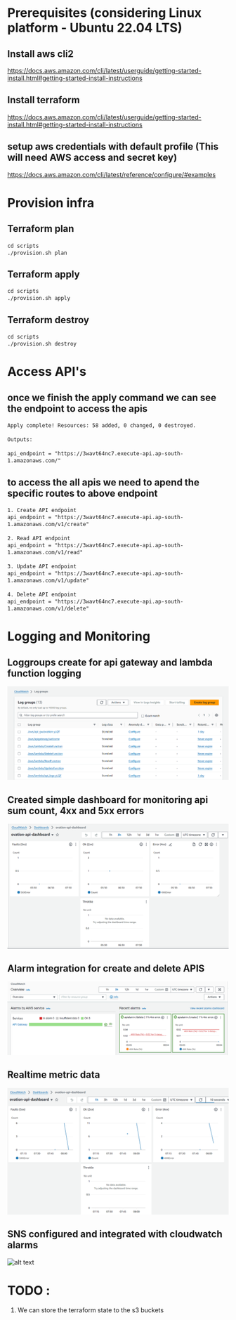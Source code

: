 # Prerequisites (considering Linux platform - Ubuntu 22.04 LTS)
## Install aws cli2
https://docs.aws.amazon.com/cli/latest/userguide/getting-started-install.html#getting-started-install-instructions

## Install terraform
https://docs.aws.amazon.com/cli/latest/userguide/getting-started-install.html#getting-started-install-instructions

## setup aws credentials with default profile (This will need AWS access and secret key)
https://docs.aws.amazon.com/cli/latest/reference/configure/#examples

# Provision infra
## Terraform plan
```shell
cd scripts
./provision.sh plan
```

## Terraform apply
```shell
cd scripts
./provision.sh apply
```

## Terraform destroy
```shell
cd scripts
./provision.sh destroy
```

# Access API's

## once we finish the apply command we can see the endpoint to access the apis
```
Apply complete! Resources: 58 added, 0 changed, 0 destroyed.

Outputs:

api_endpoint = "https://3wavt64nc7.execute-api.ap-south-1.amazonaws.com/"
```

## to access the all apis we need to apend the specific routes to above endpoint
```
1. Create API endpoint
api_endpoint = "https://3wavt64nc7.execute-api.ap-south-1.amazonaws.com/v1/create"

2. Read API endpoint
api_endpoint = "https://3wavt64nc7.execute-api.ap-south-1.amazonaws.com/v1/read"

3. Update API endpoint
api_endpoint = "https://3wavt64nc7.execute-api.ap-south-1.amazonaws.com/v1/update"

4. Delete API endpoint
api_endpoint = "https://3wavt64nc7.execute-api.ap-south-1.amazonaws.com/v1/delete"
```

# Logging and Monitoring

## Loggroups create for api gateway and lambda function logging
![alt text](images/image0.png)

## Created simple dashboard for monitoring api sum count, 4xx and 5xx errors
![alt text](images/image1.png)

## Alarm integration for create and delete APIS
![alt text](images/image2.png)

## Realtime metric data
![alt text](images/image3.png)

## SNS configured and integrated with cloudwatch alarms
![alt text](image.png)

# TODO : 
1. We can store the terraform state to the s3 buckets
